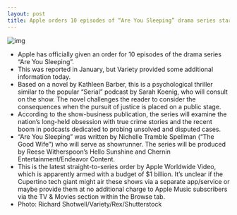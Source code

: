 ```yaml
---
layout: post
title: Apple orders 10 episodes of “Are You Sleeping” drama series starring Octavia Spencer
---
```

![img](http://media.idownloadblog.com/wp-content/uploads/2018/01/oct.jpg)
* Apple has officially given an order for 10 episodes of the drama series “Are You Sleeping”.
* This was reported in January, but Variety provided some additional information today.
* Based on a novel by Kathleen Barber, this is a psychological thriller similar to the popular “Serial” podcast by Sarah Koenig, who will consult on the show. The novel challenges the reader to consider the consequences when the pursuit of justice is placed on a public stage.
* According to the show-business publication, the series will examine the nation’s long-held obsession with true crime stories and the recent boom in podcasts dedicated to probing unsolved and disputed cases.
* “Are You Sleeping” was written by Nichelle Tramble Spellman (“The Good Wife”) who will serve as showrunner. The series will be produced by Reese Witherspoon’s Hello Sunshine and Chernin Entertainment/Endeavor Content.
* This is the latest straight-to-series order by Apple Worldwide Video, which is apparently armed with a budget of $1 billion. It’s unclear if the Cupertino tech giant might air these shows via a separate app/service or maybe provide them at no additional charge to Apple Music subscribers via the TV & Movies section within the Browse tab.
* Photo: Richard Shotwell/Variety/Rex/Shutterstock

